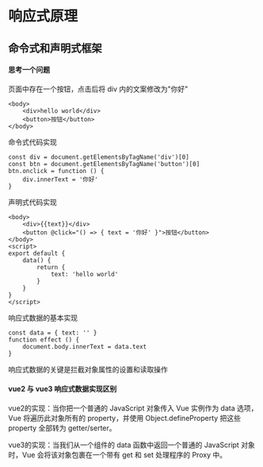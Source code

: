 # 响应式原理

## 命令式和声明式框架

#### 思考一个问题

页面中存在一个按钮，点击后将 div 内的文案修改为"你好"

````
<body>
	<div>hello world</div>
	<button>按钮</button>
</body>
````

命令式代码实现

````
const div = document.getElementsByTagName('div')[0]
const btn = document.getElementsByTagName('button')[0]
btn.onclick = function () {
	div.innerText = '你好'
}
````

声明式代码实现

````
<body>
	<div>{{text}}</div>
	<button @click="() => { text = '你好' }">按钮</button>
</body>
<script>
export default {
	data() {
		return {
			text: 'hello world'
		}
	}
}
</script>
````

响应式数据的基本实现

````
const data = { text: '' }
function effect () {
	document.body.innerText = data.text
}
````

响应式数据的关键是拦截对象属性的设置和读取操作

#### vue2 与 vue3 响应式数据实现区别

vue2的实现：当你把一个普通的 JavaScript 对象传入 Vue 实例作为 data 选项，Vue 将遍历此对象所有的 property，并使用 Object.defineProperty 把这些 property 全部转为 getter/serter。

vue3的实现：当我们从一个组件的 data 函数中返回一个普通的 JavaScript 对象时，Vue 会将该对象包裹在一个带有 get 和 set 处理程序的 Proxy 中。

